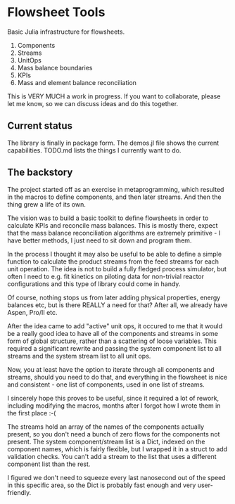 # Flowsheet Tools

Basic Julia infrastructure for flowsheets.

1. Components
2. Streams
3. UnitOps
4. Mass balance boundaries
5. KPIs
6. Mass and element balance reconciliation

This is VERY MUCH a work in progress. If you want to collaborate, please let me know, so
we can discuss ideas and do this together.

## Current status

The library is finally in package form. The demos.jl file shows the current capabilities.
TODO.md lists the things I currently want to do.

## The backstory

The project started off as an exercise in metaprogramming, which resulted in the macros to define
components, and then later streams. And then the thing grew a life of its own.

The vision was to build a basic toolkit to define flowsheets in order to calculate KPIs
and reconcile mass balances. This is mostly there, expect that the mass balance reconciliation
algorithms are extremely primitive - I have better methods, I just need to sit down and program
them.

In the process I thought it may also be useful to be able to define a simple function to
calculate the product streams from the feed streams for each unit operation. The idea is not
to build a fully fledged process simulator, but often I need to e.g. fit kinetics on piloting
data for non-trivial reactor configurations and this type of library could come in handy.

Of course, nothing stops us from later adding physical properties, energy balances etc, but
is there REALLY a need for that? After all, we already have Aspen, Pro/II etc.

After the idea came to add "active" unit ops, it occured to me that it would be a really good
idea to have all of the components and streams in some form of global structure, rather than
a scattering of loose variables. This required a significant rewrite and passing the system
component list to all streams and the system stream list to all unit ops.

Now, you at least have the option to iterate through all components and streams, should you
need to do that, and everything in the flowsheet is nice and consistent - one list of components, 
used in one list of streams.

I sincerely hope this proves to be useful, since it required a lot of rework, including modifying
the macros, months after I forgot how I wrote them in the first place :-(

The streams hold an array of the names of the components actually present, so you don't
need a bunch of zero flows for the components not present. The system component/stream list is a Dict,
indexed on the component names, which is fairly flexible, but I wrapped it in a struct to add validation
checks. You can't add a stream to the list that uses a different component list than the rest.

I figured we don't need to squeeze every last nanosecond out of the speed in this specific area, so the
Dict is probably fast enough and very user-friendly.
